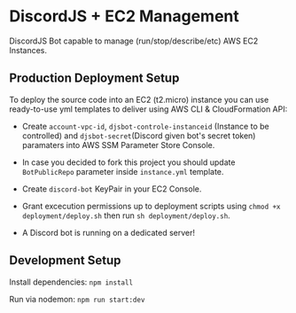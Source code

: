 # DiscordJS + EC2 Management

DiscordJS Bot capable to manage (run/stop/describe/etc) AWS EC2 Instances.

## Production Deployment Setup

To deploy the source code into an EC2 (t2.micro) instance you can use ready-to-use yml templates to deliver using AWS CLI & CloudFormation API:

- Create `account-vpc-id`, `djsbot-controle-instanceid` (Instance to be controlled) and `djsbot-secret`(Discord given bot's secret token) paramaters into AWS SSM Parameter Store Console.

- In case you decided to fork this project you should update `BotPublicRepo` parameter inside `instance.yml` template.

- Create `discord-bot` KeyPair in your EC2 Console.

- Grant excecution permissions up to deployment scripts using `chmod +x deployment/deploy.sh` then run `sh deployment/deploy.sh`.

- A Discord bot is running on a dedicated server!

## Development Setup

Install dependencies:
`npm install`

Run via nodemon:
`npm run start:dev`
